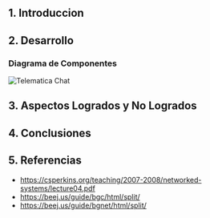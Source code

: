 ## 1. Introduccion
## 2. Desarrollo
### Diagrama de Componentes
![Telematica Chat](https://github.com/user-attachments/assets/5033be72-31db-45c1-9bf0-521882f9e373)

## 3. Aspectos Logrados y No Logrados
## 4. Conclusiones
## 5. Referencias
* https://csperkins.org/teaching/2007-2008/networked-systems/lecture04.pdf
* https://beej.us/guide/bgc/html/split/
* https://beej.us/guide/bgnet/html/split/
